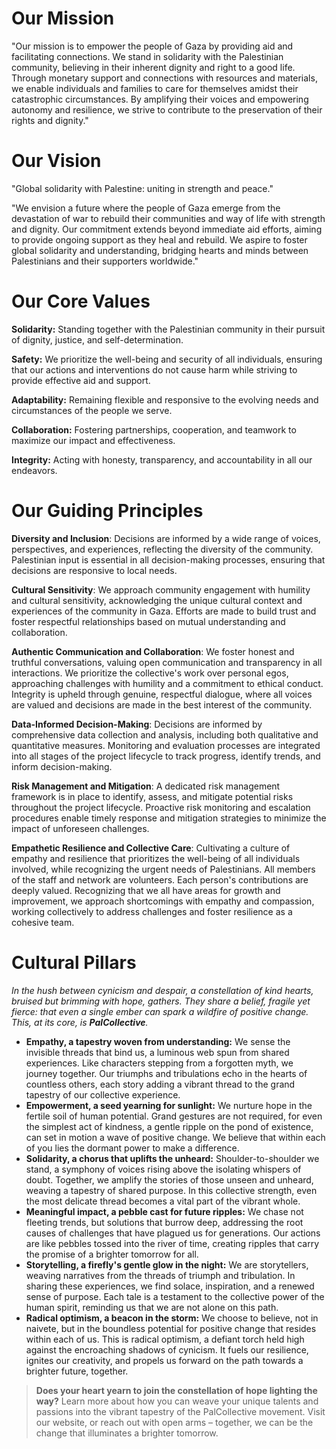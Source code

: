 # Our Mission
"Our mission is to empower the people of Gaza by providing aid and facilitating connections. We stand in solidarity with the Palestinian community, believing in their inherent dignity and right to a good life. Through monetary support and connections with resources and materials, we enable individuals and families to care for themselves amidst their catastrophic circumstances. By amplifying their voices and empowering autonomy and resilience, we strive to contribute to the preservation of their rights and dignity."

# Our Vision
"Global solidarity with Palestine: uniting in strength and peace."

"We envision a future where the people of Gaza emerge from the devastation of war to rebuild their communities and way of life with strength and dignity. Our commitment extends beyond immediate aid efforts, aiming to provide ongoing support as they heal and rebuild. We aspire to foster global solidarity and understanding, bridging hearts and minds between Palestinians and their supporters worldwide."

# Our Core Values

**Solidarity:** Standing together with the Palestinian community in their pursuit of dignity, justice, and self-determination.  

**Safety:** We prioritize the well-being and security of all individuals, ensuring that our actions and interventions do not cause harm while striving to provide effective aid and support.  

**Adaptability:** Remaining flexible and responsive to the evolving needs and circumstances of the people we serve.  

**Collaboration:** Fostering partnerships, cooperation, and teamwork to maximize our impact and effectiveness.  

**Integrity:** Acting with honesty, transparency, and accountability in all our endeavors.  


# Our Guiding Principles 
**Diversity and Inclusion**: Decisions are informed by a wide range of voices, perspectives, and experiences, reflecting the diversity of the community. Palestinian input is essential in all decision-making processes, ensuring that decisions are responsive to local needs.    
  
 **Cultural Sensitivity**: We approach community engagement with humility and cultural sensitivity, acknowledging the unique cultural context and experiences of the community in Gaza. Efforts are made to build trust and foster respectful relationships based on mutual understanding and collaboration.

**Authentic Communication and Collaboration**: We foster honest and truthful conversations, valuing open communication and transparency in all interactions. We prioritize the collective's work over personal egos, approaching challenges with humility and a commitment to ethical conduct. Integrity is upheld through genuine, respectful dialogue, where all voices are valued and decisions are made in the best interest of the community.
    
**Data-Informed Decision-Making**: Decisions are informed by comprehensive data collection and analysis, including both qualitative and quantitative measures. Monitoring and evaluation processes are integrated into all stages of the project lifecycle to track progress, identify trends, and inform decision-making.
    
**Risk Management and Mitigation**: A dedicated risk management framework is in place to identify, assess, and mitigate potential risks throughout the project lifecycle. Proactive risk monitoring and escalation procedures enable timely response and mitigation strategies to minimize the impact of unforeseen challenges.

**Empathetic Resilience and Collective Care**: Cultivating a culture of empathy and resilience that prioritizes the well-being of all individuals involved, while recognizing the urgent needs of Palestinians. All members of the staff and network are volunteers. Each person's contributions are deeply valued. Recognizing that we all have areas for growth and improvement, we approach shortcomings with empathy and compassion, working collectively to address challenges and foster resilience as a cohesive team.


# Cultural Pillars
*In the hush between cynicism and despair, a constellation of kind hearts, bruised but brimming with hope, gathers. They share a belief, fragile yet fierce: that even a single ember can spark a wildfire of positive change. This, at its core, is **PalCollective**.*

- **Empathy, a tapestry woven from understanding:** We sense the invisible threads that bind us, a luminous web spun from shared experiences. Like characters stepping from a forgotten myth, we journey together. Our triumphs and tribulations echo in the hearts of countless others, each story adding a vibrant thread to the grand tapestry of our collective experience.
- **Empowerment, a seed yearning for sunlight:** We nurture hope in the fertile soil of human potential. Grand gestures are not required, for even the simplest act of kindness, a gentle ripple on the pond of existence, can set in motion a wave of positive change. We believe that within each of you lies the dormant power to make a difference.
- **Solidarity, a chorus that uplifts the unheard:** Shoulder-to-shoulder we stand, a symphony of voices rising above the isolating whispers of doubt. Together, we amplify the stories of those unseen and unheard, weaving a tapestry of shared purpose. In this collective strength, even the most delicate thread becomes a vital part of the vibrant whole.
- **Meaningful impact, a pebble cast for future ripples:** We chase not fleeting trends, but solutions that burrow deep, addressing the root causes of challenges that have plagued us for generations. Our actions are like pebbles tossed into the river of time, creating ripples that carry the promise of a brighter tomorrow for all.
- **Storytelling, a firefly's gentle glow in the night:** We are storytellers, weaving narratives from the threads of triumph and tribulation. In sharing these experiences, we find solace, inspiration, and a renewed sense of purpose. Each tale is a testament to the collective power of the human spirit, reminding us that we are not alone on this path.
- **Radical optimism, a beacon in the storm:** We choose to believe, not in naivete, but in the boundless potential for positive change that resides within each of us. This is radical optimism, a defiant torch held high against the encroaching shadows of cynicism. It fuels our resilience, ignites our creativity, and propels us forward on the path towards a brighter future, together.

> **Does your heart yearn to join the constellation of hope lighting the way?** Learn more about how you can weave your unique talents and passions into the vibrant tapestry of the PalCollective movement. Visit our website, or reach out with open arms – together, we can be the change that illuminates a brighter tomorrow.
 

